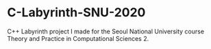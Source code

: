 # C-Labyrinth-SNU-2020

C++ Labyrinth project I made for the Seoul National University course Theory and Practice in Computational Sciences 2.
